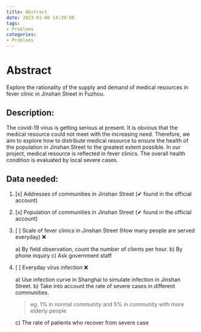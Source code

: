 ```yaml
---
title: Abstract
date: 2023-01-08 14:39:50
tags: 
- Problems
categories: 
- Problems
---
```


# Abstract
Explore the rationality of the supply and demand of medical resources in fever clinic in Jinshan Street in Fuzhou.

## Description:
The covid-19 virus is getting serious at present. It is obvious that the medical resource could not meet with the increasing need. Therefore, we aim to explore how to distribute medical resource to ensure the health of the population in Jinshan Street to the greatest extent possible. In our project, medical resource is reflected in fever clinics. The overall health condition is evaluated by local severe cases.

## Data needed:
1. [x] Addresses of communities in Jinshan Street (✔ found in the official account)
2. [x] Population of communities in Jinshan Street (✔ found in the official account)
3. [ ] Scale of fever clinics in Jinshan Street (How many people are served everyday) ❌

    a) By field observation, count the number of clients per hour.
    b) By phone inquiry
    c) Ask government staff

4. [ ] Everyday virus infection ❌

    a) Use infection curve in Shanghai to simulate infection in Jinshan Street. 
    b) Take into account the rate of severe cases in different communities.
    > eg. 1% in normal community and 5% in community with more elderly people

    c) The rate of patients who recover from severe case
